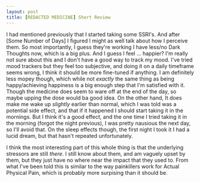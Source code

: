 ```yaml
---
layout: post
title: [REDACTED MEDICINE] Short Review
---
```

I had mentioned previously that I started taking some SSRI's. And after [Some Number of Days] I figured I might as well talk about how I perceive them. 
So most importantly, I guess they're working I have less/no Dark Thoughts now, which is a big plus. And I guess I feel ... happier? I'm really not sure about this and I don't have a good way to track my mood. I've tried mood trackers but they feel too subjective, and doing it on a daily timeframe seems wrong, I think it should be more fine-tuned if anything.
I am definitely less mopey though, which while not *exactly* the same thing as being happy/achieving happiness is a big enough step that I'm satisfied with it. 
Though the medicine does seem to ware off at the end of the day, so maybe upping the dose would ba good idea. On the other hand, It does make me wake up *slightly* earlier than normal, which I was told was a potential side effect, and that if it happened I should start taking it in the mornings. But I think it's a good effect, and the one time I tried taking it in the morning (forgot the night previous), I was pretty nausious the next day, so I'll avoid that. 
On the sleep effects though, the first night I took it I had a lucid dream, but that hasn't repeated unfortunately. 

I think the most interesting part of this whole thing is that the underlying stressors are still *there*. I still know about them, and am vaguely upset by them, but they just have no where near the impact that they used to. 
From what I've been told this is similar to the way painkillers work for Actual Physical Pain, which is probably more surpising than it should be.